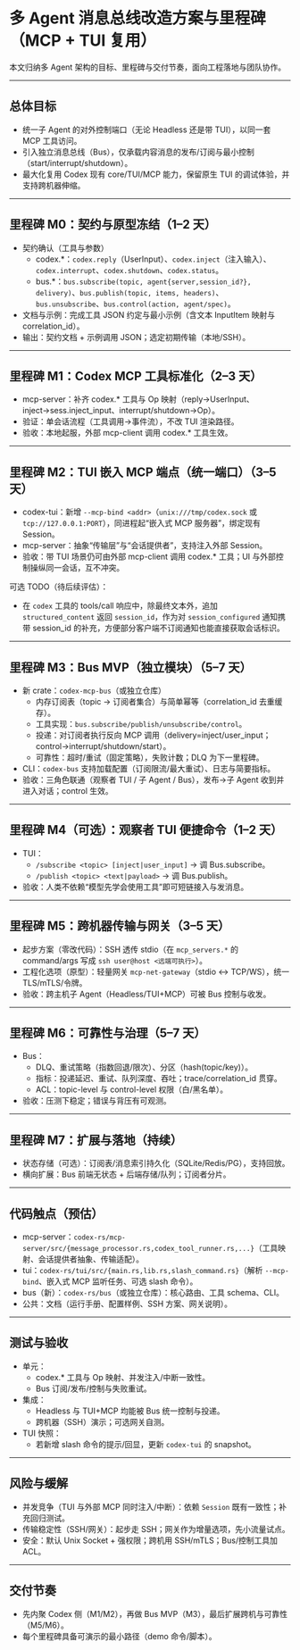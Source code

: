 # 多 Agent 消息总线改造方案与里程碑（MCP + TUI 复用）

本文归纳多 Agent 架构的目标、里程碑与交付节奏，面向工程落地与团队协作。

---

## 总体目标

- 统一子 Agent 的对外控制端口（无论 Headless 还是带 TUI），以同一套 MCP 工具访问。
- 引入独立消息总线（Bus），仅承载内容消息的发布/订阅与最小控制（start/interrupt/shutdown）。
- 最大化复用 Codex 现有 core/TUI/MCP 能力，保留原生 TUI 的调试体验，并支持跨机器伸缩。

---

## 里程碑 M0：契约与原型冻结（1–2 天）

- 契约确认（工具与参数）
  - codex.*：`codex.reply`（UserInput）、`codex.inject`（注入输入）、`codex.interrupt`、`codex.shutdown`、`codex.status`。
  - bus.*：`bus.subscribe(topic, agent{server,session_id?}, delivery)`、`bus.publish(topic, items, headers)`、`bus.unsubscribe`、`bus.control(action, agent/spec)`。
- 文档与示例：完成工具 JSON 约定与最小示例（含文本 InputItem 映射与 correlation_id）。
- 输出：契约文档 + 示例调用 JSON；选定初期传输（本地/SSH）。

---

## 里程碑 M1：Codex MCP 工具标准化（2–3 天）

- mcp-server：补齐 codex.* 工具与 Op 映射（reply→UserInput、inject→sess.inject_input、interrupt/shutdown→Op）。
- 验证：单会话流程（工具调用→事件流），不改 TUI 渲染路径。
- 验收：本地起服，外部 mcp-client 调用 codex.* 工具生效。

---

## 里程碑 M2：TUI 嵌入 MCP 端点（统一端口）（3–5 天）

- codex-tui：新增 `--mcp-bind <addr>`（`unix:///tmp/codex.sock` 或 `tcp://127.0.0.1:PORT`），同进程起“嵌入式 MCP 服务器”，绑定现有 Session。
- mcp-server：抽象“传输层”与“会话提供者”，支持注入外部 Session。
- 验收：带 TUI 场景仍可由外部 mcp-client 调用 codex.* 工具；UI 与外部控制操纵同一会话，互不冲突。

可选 TODO（待后续评估）：
- 在 `codex` 工具的 tools/call 响应中，除最终文本外，追加 `structured_content` 返回 `session_id`，作为对 `session_configured` 通知携带 session_id 的补充，方便部分客户端不订阅通知也能直接获取会话标识。

---

## 里程碑 M3：Bus MVP（独立模块）（5–7 天）

- 新 crate：`codex-mcp-bus`（或独立仓库）
  - 内存订阅表（topic → 订阅者集合）与简单幂等（correlation_id 去重缓存）。
  - 工具实现：`bus.subscribe/publish/unsubscribe/control`。
  - 投递：对订阅者执行反向 MCP 调用（delivery=inject/user_input；control→interrupt/shutdown/start）。
  - 可靠性：超时/重试（固定策略），失败计数；DLQ 为下一里程碑。
- CLI：`codex-bus` 支持加载配置（订阅限流/最大重试）、日志与简要指标。
- 验收：三角色联通（观察者 TUI / 子 Agent / Bus），发布→子 Agent 收到并进入对话；control 生效。

---

## 里程碑 M4（可选）：观察者 TUI 便捷命令（1–2 天）

- TUI：
  - `/subscribe <topic> [inject|user_input]` → 调 Bus.subscribe。
  - `/publish <topic> <text|payload>` → 调 Bus.publish。
- 验收：人类不依赖“模型先学会使用工具”即可短链接入与发消息。

---

## 里程碑 M5：跨机器传输与网关（3–5 天）

- 起步方案（零改代码）：SSH 透传 stdio（在 `mcp_servers.*` 的 command/args 写成 `ssh user@host <远端可执行>`）。
- 工程化选项（原型）：轻量网关 `mcp-net-gateway`（stdio ↔ TCP/WS），统一 TLS/mTLS/令牌。
- 验收：跨主机子 Agent（Headless/TUI+MCP）可被 Bus 控制与收发。

---

## 里程碑 M6：可靠性与治理（5–7 天）

- Bus：
  - DLQ、重试策略（指数回退/限次）、分区（hash(topic/key)）。
  - 指标：投递延迟、重试、队列深度、吞吐；trace/correlation_id 贯穿。
  - ACL：topic-level 与 control-level 权限（白/黑名单）。
- 验收：压测下稳定；错误与背压有可观测。

---

## 里程碑 M7：扩展与落地（持续）

- 状态存储（可选）：订阅表/消息索引持久化（SQLite/Redis/PG），支持回放。
- 横向扩展：Bus 前端无状态 + 后端存储/队列；订阅者分片。

---

## 代码触点（预估）

- mcp-server：`codex-rs/mcp-server/src/{message_processor.rs,codex_tool_runner.rs,...}`（工具映射、会话提供者抽象、传输适配）。
- tui：`codex-rs/tui/src/{main.rs,lib.rs,slash_command.rs}`（解析 `--mcp-bind`、嵌入式 MCP 监听任务、可选 slash 命令）。
- bus（新）：`codex-rs/bus`（或独立仓库）：核心路由、工具 schema、CLI。
- 公共：文档（运行手册、配置样例、SSH 方案、网关说明）。

---

## 测试与验收

- 单元：
  - codex.* 工具与 Op 映射、并发注入/中断一致性。
  - Bus 订阅/发布/控制与失败重试。
- 集成：
  - Headless 与 TUI+MCP 均能被 Bus 统一控制与投递。
  - 跨机器（SSH）演示；可选网关自测。
- TUI 快照：
  - 若新增 slash 命令的提示/回显，更新 `codex-tui` 的 snapshot。

---

## 风险与缓解

- 并发竞争（TUI 与外部 MCP 同时注入/中断）：依赖 `Session` 既有一致性；补充回归测试。
- 传输稳定性（SSH/网关）：起步走 SSH；网关作为增量选项，先小流量试点。
- 安全：默认 Unix Socket + 强权限；跨机用 SSH/mTLS；Bus/控制工具加 ACL。

---

## 交付节奏

- 先内聚 Codex 侧（M1/M2），再做 Bus MVP（M3），最后扩展跨机与可靠性（M5/M6）。
- 每个里程碑具备可演示的最小路径（demo 命令/脚本）。
